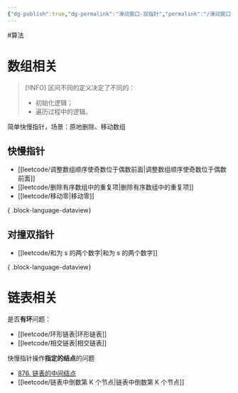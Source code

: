 ```yaml
---
{"dg-publish":true,"dg-permalink":"滑动窗口-双指针","permalink":"/滑动窗口-双指针/"}
---
```



#算法 

# 数组相关

> [!INFO] 
> 区间不同的定义决定了不同的：
> - 初始化逻辑；
> - 遍历过程中的逻辑。

简单快慢指针，场景：原地删除、移动数组

## 快慢指针

- [[leetcode/调整数组顺序使奇数位于偶数前面\|调整数组顺序使奇数位于偶数前面]]
- [[leetcode/删除有序数组中的重复项\|删除有序数组中的重复项]]
- [[leetcode/移动零\|移动零]]

{ .block-language-dataview}

## 对撞双指针

- [[leetcode/和为 s 的两个数字\|和为 s 的两个数字]]

{ .block-language-dataview}

# 链表相关

是否**有环**问题：

- [[leetcode/环形链表\|环形链表]]
- [[leetcode/相交链表\|相交链表]]

快慢指针操作**指定的结点**的问题

- [876. 链表的中间结点](https://leetcode-cn.com/problems/middle-of-the-linked-list/)
- [[leetcode/链表中倒数第 K 个节点\|链表中倒数第 K 个节点]]